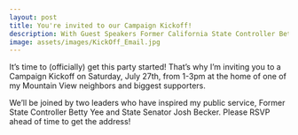 ```yaml
---
layout: post
title: You're invited to our Campaign Kickoff!
description: With Guest Speakers Former California State Controller Betty Yee and California State Senator Josh Becker
image: assets/images/KickOff_Email.jpg
---
```


It’s time to (officially) get this party started! That’s why I’m inviting you to a Campaign Kickoff on Saturday, July 27th, from 1-3pm at the home of one of my Mountain View neighbors and biggest supporters.

We’ll be joined by two leaders who have inspired my public service, Former State Controller Betty Yee and State Senator Josh Becker. Please RSVP ahead of time to get the address!